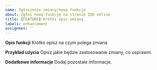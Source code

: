 ```yaml
---
name: Zgłoszenie zmiany/nowa funkcja
about: Zgłoś nową funkcję na stronie ZOO online
title: [FEATURE] Krótki opis zmiany
labels: enhancement
assignees: ''
---
```


**Opis funkcji**
Krótko opisz na czym polega zmiana

**Przykład użycia**
Opisz jakie będzie zastosowanie zmiany, co usprawni.

**Dodatkowe informacje**
Dodaj pozostale informacje.
